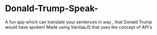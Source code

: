 # Donald-Trump-Speak-
A fun app which can translate your sentences in way , that Donald Trump would have spoken! Made using VanilaaJS that uses the concept of API's 

